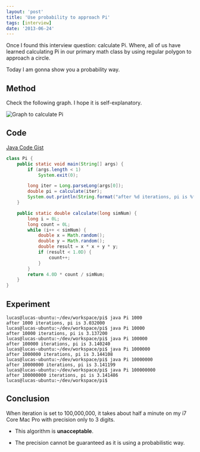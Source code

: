 ```yaml
---
layout: 'post'
title: 'Use probability to approach Pi'
tags: [interview]
date: '2013-06-24'
---
```


Once I found this interview question: calculate Pi. Where, all of us have learned calculating Pi in our primary math class by using regular polygon to approach a circle.

Today I am gonna show you a probability way.

## Method

Check the following graph. I hope it is self-explanatory.

<img src="https://docs.google.com/drawings/d/1m0kMxt0QRv5hsOLwGUqvUM0TbllT6sZcIfPpFEQpsso/pub?w=480&amp;h=360" alt="Graph to calculate Pi" />

## Code

[Java Code Gist](https://gist.github.com/xianminx/b59eef29b8137827f1f0#file-pi-java)

```java
class Pi {
    public static void main(String[] args) {
        if (args.length < 1)
            System.exit(0);

        long iter = Long.parseLong(args[0]);
        double pi = calculate(iter);
        System.out.println(String.format("after %d iterations, pi is %f", iter, pi));
    }

    public static double calculate(long simNum) {
        long i = 0L;
        long count = 0L;
        while (i++ < simNum) {
            double x = Math.random();
            double y = Math.random();
            double result = x * x + y * y;
            if (result < 1.0D) {
                count++;
            }
        }
        return 4.0D * count / simNum;
    }
}
```

## Experiment

```
lucas@lucas-ubuntu:~/dev/workspace/pi$ java Pi 1000
after 1000 iterations, pi is 3.032000
lucas@lucas-ubuntu:~/dev/workspace/pi$ java Pi 10000
after 10000 iterations, pi is 3.137200
lucas@lucas-ubuntu:~/dev/workspace/pi$ java Pi 100000
after 100000 iterations, pi is 3.140240
lucas@lucas-ubuntu:~/dev/workspace/pi$ java Pi 1000000
after 1000000 iterations, pi is 3.144108
lucas@lucas-ubuntu:~/dev/workspace/pi$ java Pi 10000000
after 10000000 iterations, pi is 3.141199
lucas@lucas-ubuntu:~/dev/workspace/pi$ java Pi 100000000
after 100000000 iterations, pi is 3.141486
lucas@lucas-ubuntu:~/dev/workspace/pi$
```

## Conclusion

When iteration is set to 100,000,000, it takes about half a minute on my i7 Core Mac Pro with precision only to 3 digits.

- This algorithm is **unacceptable**.

- The precision cannot be guaranteed as it is using a probabilistic way.
